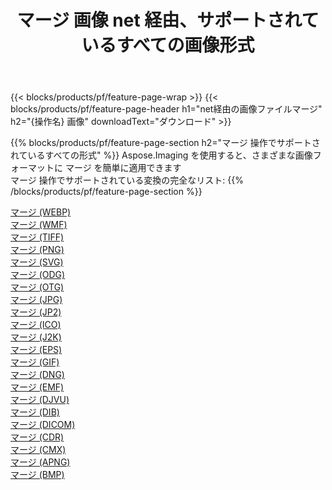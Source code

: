 ﻿---
title: マージ 画像 net 経由、サポートされているすべての画像形式 
weight: 3920
url: /ja/net/merge 
lang: ja
langdirlevel: 2
locales: zh-hans,ja,it,ru,de,es,fr,nl,id,lt,pl,pt,vi,tr,ko,zh-hant,ar,hi,th,sv,cs,uk,he
description: Aspose.Imaging を使用すると、net 経由で簡単に マージ イメージを作成できます
---

{{< blocks/products/pf/feature-page-wrap >}}
{{< blocks/products/pf/feature-page-header h1="net経由の画像ファイルマージ" h2="{操作名} 画像" downloadText="ダウンロード" >}}


{{% blocks/products/pf/feature-page-section  h2="マージ 操作でサポートされているすべての形式" %}}
Aspose.Imaging を使用すると、さまざまな画像フォーマットに マージ を簡単に適用できます
<br/>
マージ 操作でサポートされている変換の完全なリスト:
{{% /blocks/products/pf/feature-page-section %}}
<div class="container-fluid productfamilypage bg-gray">
    <div class="convertypes bg-gray agp-content section">
        <div class="container">
		<div class="row other-converters">
		    <div class='col-md-2 other-converter remove-lp remove-rp'><a href="/imaging/ja/net/merge/webp" >マージ (WEBP)</a></div><div class='col-md-2 other-converter remove-lp remove-rp'><a href="/imaging/ja/net/merge/wmf" >マージ (WMF)</a></div><div class='col-md-2 other-converter remove-lp remove-rp'><a href="/imaging/ja/net/merge/tiff" >マージ (TIFF)</a></div><div class='col-md-2 other-converter remove-lp remove-rp'><a href="/imaging/ja/net/merge/png" >マージ (PNG)</a></div><div class='col-md-2 other-converter remove-lp remove-rp'><a href="/imaging/ja/net/merge/svg" >マージ (SVG)</a></div><div class='col-md-2 other-converter remove-lp remove-rp'><a href="/imaging/ja/net/merge/odg" >マージ (ODG)</a></div><div class='col-md-2 other-converter remove-lp remove-rp'><a href="/imaging/ja/net/merge/otg" >マージ (OTG)</a></div><div class='col-md-2 other-converter remove-lp remove-rp'><a href="/imaging/ja/net/merge/jpg" >マージ (JPG)</a></div><div class='col-md-2 other-converter remove-lp remove-rp'><a href="/imaging/ja/net/merge/jp2" >マージ (JP2)</a></div><div class='col-md-2 other-converter remove-lp remove-rp'><a href="/imaging/ja/net/merge/ico" >マージ (ICO)</a></div><div class='col-md-2 other-converter remove-lp remove-rp'><a href="/imaging/ja/net/merge/j2k" >マージ (J2K)</a></div><div class='col-md-2 other-converter remove-lp remove-rp'><a href="/imaging/ja/net/merge/eps" >マージ (EPS)</a></div><div class='col-md-2 other-converter remove-lp remove-rp'><a href="/imaging/ja/net/merge/gif" >マージ (GIF)</a></div><div class='col-md-2 other-converter remove-lp remove-rp'><a href="/imaging/ja/net/merge/dng" >マージ (DNG)</a></div><div class='col-md-2 other-converter remove-lp remove-rp'><a href="/imaging/ja/net/merge/emf" >マージ (EMF)</a></div><div class='col-md-2 other-converter remove-lp remove-rp'><a href="/imaging/ja/net/merge/djvu" >マージ (DJVU)</a></div><div class='col-md-2 other-converter remove-lp remove-rp'><a href="/imaging/ja/net/merge/dib" >マージ (DIB)</a></div><div class='col-md-2 other-converter remove-lp remove-rp'><a href="/imaging/ja/net/merge/dicom" >マージ (DICOM)</a></div><div class='col-md-2 other-converter remove-lp remove-rp'><a href="/imaging/ja/net/merge/cdr" >マージ (CDR)</a></div><div class='col-md-2 other-converter remove-lp remove-rp'><a href="/imaging/ja/net/merge/cmx" >マージ (CMX)</a></div><div class='col-md-2 other-converter remove-lp remove-rp'><a href="/imaging/ja/net/merge/apng" >マージ (APNG)</a></div><div class='col-md-2 other-converter remove-lp remove-rp'><a href="/imaging/ja/net/merge/bmp" >マージ (BMP)</a></div>
                </div>
        </div>
    </div>
</div>
<br/>
